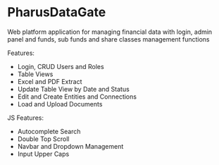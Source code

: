 
# PharusDataGate

Web platform application for managing financial data with login, admin panel and funds, sub funds and share classes management functions

Features: 
 - Login, CRUD Users and Roles
 - Table Views
 - Excel and PDF Extract
 - Update Table View by Date and Status 
 - Edit and Create Entities and Connections
 - Load and Upload Documents
 
 JS Features: 
  - Autocomplete Search
  - Double Top Scroll
  - Navbar and Dropdown Management
  - Input Upper Caps
